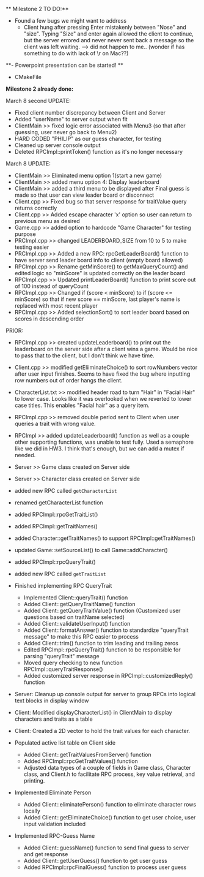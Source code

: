 **  Milestone 2 TO DO:**
- Found a few bugs we might want to address
  - Client hung after pressing Enter mistakenly between "Nose" and "size".  Typing "Size" and enter again allowed the client to continue, but the server errored and never
    never sent back a message so the client was left waiting. --> did not happen to me.. (wonder if has something to do with lack of \r on Mac??)


**- Powerpoint presentation can be started!
**
- CMakeFile




**Milestone 2 already done:**

March 8 second UPDATE: 
- Fixed client number discrepancy between Client and Server
- Added "userName" to server output when fit
- ClientMain >> fixed logic error associated with Menu3 (so that after guessing, user never go back to Menu2)
- HARD CODED "PHILIP" as our guess character, for testing
- Cleaned up server console output
- Deleted RPCImpl::printToken() function as it's no longer necessary



March 8 UPDATE:
- ClientMain >> Eliminated menu option 1(start a new game)
- ClientMain >> added menu option 4: Display leaderboard
- ClientMain >> added a third menu to be displayed after Final guess is made so that user can view leader board or disconnect
- Client.cpp >> Fixed bug so that server response for traitValue query returns correctly
- Client.cpp >> Added escape character 'x' option so user can return to previous menu as desired
- Game.cpp >> added option to hardcode "Game Character" for testing purpose
- PRCImpl.cpp >> changed LEADERBOARD_SIZE from 10 to 5 to make testing easier
- PRCImpl.cpp >> Added a new RPC: rpcGetLeaderBoard() function to have server send leader board info to client (empty board allowed)
- RPCImpl.cpp >> Rename getMinScore() to getMaxQueryCount() and edited logic so "minScore" is updated correctly on the leader board
- RPCImpl.cpp >> Updated printLeaderBoard() function to print score out of 100 instead of queryCount
- RPCImpl.cpp >> Changed if (score < minScore) to if (score <= minScore) so that if new score == minScore, last player's name is replaced with most recent player
- RPCImpl.cpp >> Added selectionSort() to sort leader board based on scores in descending order


PRIOR:
- RPCImpl.cpp >> created updateLeaderboard() to print out the leaderboard on the server side after a client wins a game.  Would be nice to pass
  that to the client, but I don't think we have time.
- Client.cpp >> modified getEliiminateChoice() to sort rowNumbers vector after user input finishes.  Seems to have fixed the bug where inputting
  row numbers out of order hangs the client.
- CharacterList.txt >> modified header road to turn "Hair" in "Facial Hair" to lower case.  Looks like it was overlooked when we reverted to lower
  case titles.  This enables "Facial hair" as a query item.
- RPCImpl.cpp >> removed double period sent to Client when user queries a trait with wrong value.

 - RPCImpl >> added updateLeaderboard() function as well as a couple other supporting functions, was unable to test fully.  Used a semaphore
   like we did in HW3.  I think that's enough, but we can add a mutex if needed.

- Server >> Game class created on Server side 
- Server >> Character class created on Server side 
- added new RPC called ```getCharacterList```
- renamed getCharacterList function
- added RPCImpl::rpcGetTraitList()
- added RPCImpl::getTraitNames()
- added Character::getTraitNames() to support RPCImpl::getTraitNames()
- updated Game::setSourceList() to call Game::addCharacter()
- added RPCImpl::rpcQueryTrait()
- added new RPC called ```getTraitList```


- Finished implementing RPC QueryTrait
  - Implemented Client::queryTrait() function
  - Added Client::getQueryTraitName() function
  - Added Client::getQueryTraitValue() function (Customized user questions based on traitName selected)
  - Added Client::validateUserInput() function
  - Added Client::formatAnswer() function to standardize "queryTrait message" to make this RPC easier to process
  - Added Client::trim() function to trim leading and trailing zeros
  - Edited RPCImpl::rpcQueryTrait() function to be responsible for parsing "queryTrait" message
  - Moved query checking to new function RPCImpl::queryTraitResponse()
  - Added customized server response in RPCImpl::customizedReply() function
  

- Server: Cleanup up console output for server to group RPCs into logical text blocks in display window
- Client: Modified displayCharacterList() in ClientMain to display characters and traits as a table
- Client: Created a 2D vector to hold the trait values for each character.


- Populated active list table on Client side
  - Added Client::getTraitValuesFromServer() function
  - Added RPCImpl::rpcGetTraitValues() function
  - Adjusted data types of a couple of fields in Game class, Character class, and Client.h to facilitate RPC process, key value retrieval, and printing.
- Implemented Eliminate Person 
  - Added Client::eliminatePerson() function to eliminate character rows locally
  - Added Client::getEliminateChoice() function to get user choice, user input validation included
- Implemented RPC-Guess Name 
  - Added Client::guessName() function to send final guess to server and get response
  - Added Client::getUserGuess() function to get user guess
  - Added RPCImpl::rpcFinalGuess() function to process user guess
  
